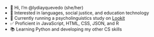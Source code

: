 - 👋 Hi, I’m @lydiayquevedo (she/her)
- 👀 Interested in languages, social justice, and education technology
- 🌱 Currently running a psycholinguistics study on [Lookit](https://lookit.mit.edu/)
- ✅ Proficient in JavaScript, HTML, CSS, JSON, and R 
- 📚 Learning Python and developing my other CS skills
